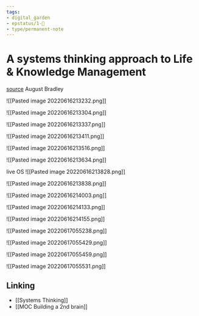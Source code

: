 ```yaml
---
tags: 
- digital_garden
- epstatus/1-🌱
- type/permanent-note
---
```

# A systems thinking approach to Life & Knowledge Management
[source](https://www.youtube.com/watch?v=HJ0dC82mZZE)
August Bradley

![[Pasted image 20220616213232.png]]



![[Pasted image 20220616213304.png]]



![[Pasted image 20220616213337.png]]

![[Pasted image 20220616213411.png]]



![[Pasted image 20220616213516.png]]

![[Pasted image 20220616213634.png]]


live OS
![[Pasted image 20220616213828.png]]

![[Pasted image 20220616213838.png]]


![[Pasted image 20220616214003.png]]



![[Pasted image 20220616214133.png]]

![[Pasted image 20220616214155.png]]

![[Pasted image 20220617055238.png]]

![[Pasted image 20220617055429.png]]

![[Pasted image 20220617055459.png]]

![[Pasted image 20220617055531.png]]



## Linking
+ [[Systems Thinking]]
+ [[MOC Building a 2nd brain]]
